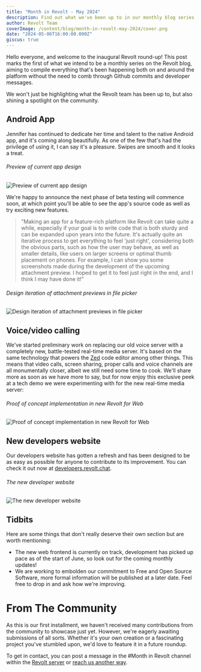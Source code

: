 ```yaml
---
title: "Month in Revolt - May 2024"
description: Find out what we've been up to in our monthly blog series.
author: Revolt Team
coverImage: /content/blog/month-in-revolt-may-2024/cover.png
date: "2024-05-06T16:00:00.000Z"
giscus: true
---
```


Hello everyone, and welcome to the inaugural Revolt round-up! This post marks the first of what we intend to be a monthly series on the Revolt blog, aiming to compile everything that's been happening both on and around the platform without the need to comb through Github commits and developer messages.

We won't just be highlighting what the Revolt team has been up to, but also shining a spotlight on the community.

## Android App

Jennifer has continued to dedicate her time and talent to the native Android app, and it's coming along beautifully. As one of the few that's had the privilege of using it, I can say it's a pleasure. Swipes are smooth and it looks a treat.

###### Preview of current app design

![Preview of current app design](/content/blog/month-in-revolt-may-2024/android-1.png)

We're happy to announce the next phase of beta testing will commence soon, at which point you'll be able to see the app's source code as well as try exciting new features.

> "Making an app for a feature-rich platform like Revolt can take quite a while, especially if your goal is to write code that is both sturdy and can be expanded upon years into the future. It's actually quite an iterative process to get everything to feel 'just right', considering both the obvious parts, such as how the user may behave, as well as smaller details, like users on larger screens or optimal thumb placement on phones. For example, I can show you some screenshots made during the development of the upcoming attachment preview. I hoped to get it to feel just right in the end, and I think I may have done it!"

###### Design iteration of attachment previews in file picker

![Design iteration of attachment previews in file picker](/content/blog/month-in-revolt-may-2024/android-2.png)

## Voice/video calling

We've started preliminary work on replacing our old voice server with a completely new, battle-tested real-time media server. It's based on the same technology that powers the [Zed](https://zed.dev/) code editor among other things. This means that video calls, screen sharing, proper calls and voice channels are all monumentally closer, albeit we still need some time to cook. We'll share more as soon as we have more to say, but for now enjoy this exclusive peek at a tech demo we were experimenting with for the new real-time media server:

###### Proof of concept implementation in new Revolt for Web

![Proof of concept implementation in new Revolt for Web](/content/blog/month-in-revolt-may-2024/rtc-1.png)

## New developers website

Our developers website has gotten a refresh and has been designed to be as easy as possible for anyone to contribute to its improvement. You can check it out now at [developers.revolt.chat](https://developers.revolt.chat).

###### The new developer website

![The new developer website](/content/blog/month-in-revolt-may-2024/dev-1.png)

## Tidbits

Here are some things that don't really deserve their own section but are worth mentioning:

-   The new web frontend is currently on track, development has picked up pace as of the start of June, so look out for the coming monthly updates!
-   We are working to embolden our commitment to Free and Open Source Software, more formal information will be published at a later date. Feel free to drop in and ask how we're improving.

# From The Community

As this is our first installment, we haven't received many contributions from the community to showcase just yet. However, we're eagerly awaiting submissions of all sorts. Whether it's your own creation or a fascinating project you've stumbled upon, we'd love to feature it in a future roundup.

To get in contact, you can post a message in the #Month in Revolt channel within the [Revolt server](https://rvlt.gg/Testers) or [reach us another way](https://support.revolt.chat/contact).

